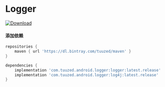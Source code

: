 # Logger

[ ![Download](https://api.bintray.com/packages/tuuzed/maven/com.tuuzed.androidx.logger%3Alogger/images/download.svg) ](https://bintray.com/tuuzed/maven/com.tuuzed.androidx.logger%3Aloggger/_latestVersion)

#### 添加依赖

``` groovy
repositories {
    maven { url 'https://dl.bintray.com/tuuzed/maven' }
}

dependencies {
    implementation 'com.tuuzed.android.logger:logger:latest.release'
    implementation 'com.tuuzed.android.logger:log4j:latest.release'
}
```

